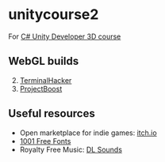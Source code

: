 # unitycourse2
For [C# Unity Developer 3D course](https://www.udemy.com/unitycourse2/)

## WebGL builds
2. [TerminalHacker](https://runninglvlan.github.io/unitycourse2/02-TerminalHacker/)
3. [ProjectBoost](https://runninglvlan.github.io/unitycourse2/03-ProjectBoost/)

## Useful resources
- Open marketplace for indie games: [itch.io](https://itch.io/)
- [1001 Free Fonts](https://www.1001freefonts.com/)
- Royalty Free Music: [DL Sounds](https://www.dl-sounds.com/)
